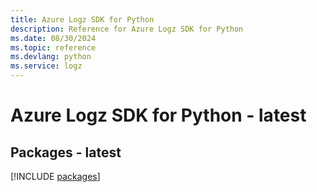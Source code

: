 ```yaml
---
title: Azure Logz SDK for Python
description: Reference for Azure Logz SDK for Python
ms.date: 08/30/2024
ms.topic: reference
ms.devlang: python
ms.service: logz
---
```

# Azure Logz SDK for Python - latest
## Packages - latest
[!INCLUDE [packages](logz-index.md)]